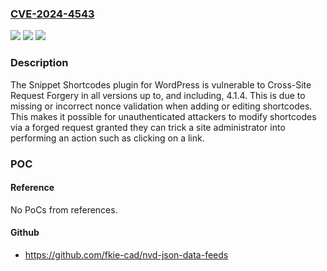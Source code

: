 ### [CVE-2024-4543](https://cve.mitre.org/cgi-bin/cvename.cgi?name=CVE-2024-4543)
![](https://img.shields.io/static/v1?label=Product&message=Snippet%20Shortcodes&color=blue)
![](https://img.shields.io/static/v1?label=Version&message=*%3C%3D%204.1.4%20&color=brighgreen)
![](https://img.shields.io/static/v1?label=Vulnerability&message=CWE-352%20Cross-Site%20Request%20Forgery%20(CSRF)&color=brighgreen)

### Description

The Snippet Shortcodes plugin for WordPress is vulnerable to Cross-Site Request Forgery in all versions up to, and including, 4.1.4. This is due to missing or incorrect nonce validation when adding or editing shortcodes. This makes it possible for unauthenticated attackers to modify shortcodes via a forged request granted they can trick a site administrator into performing an action such as clicking on a link.

### POC

#### Reference
No PoCs from references.

#### Github
- https://github.com/fkie-cad/nvd-json-data-feeds

